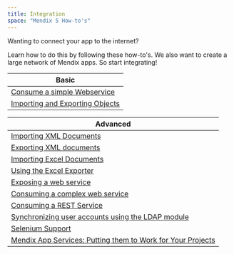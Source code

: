 ```yaml
---
title: Integration
space: "Mendix 5 How-to's"
---
```


Wanting to connect your app to the internet?

Learn how to do this by following these how-to's. We also want to create a large network of Mendix apps. So start integrating!

| Basic
| ------------------------------------------------------------------------------------------------------------------------------------------
| [Consume a simple Webservice](/howto50/consuming-a-simple-web-service)
| [Importing and Exporting Objects](/howto50/importing-and-exporting-objects)

| Advanced
| ------------------------------------------------------------------------------------------------------------------------------------------
| [Importing XML Documents](/howto50/importing-xml-documents)
| [Exporting XML documents](/howto50/exporting-xml-documents)
| [Importing Excel Documents](/howto50/importing-excel-documents)
| [Using the Excel Exporter](/howto50/using-the-excel-exporter)
| [Exposing a web service](/howto50/exposing-a-web-service)
| [Consuming a complex web service](/howto50/consuming-a-complex-web-service)
| [Consuming a REST Service](/howto50/consuming-a-rest-service)
| [Synchronizing user accounts using the LDAP module](/howto50/synchronizing-user-accounts-using-the-ldap-module)
| [Selenium Support](/howto50/selenium-support)
| [Mendix App Services: Putting them to Work for Your Projects](http://www.mendix.com/videos/mendix-app-services-putting-work-projects-pieter-van-balen-mendix-developer/)
